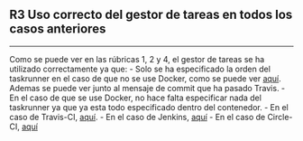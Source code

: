 ## R3 Uso correcto del gestor de tareas en todos los casos anteriores

---

Como se puede ver en las rúbricas 1, 2 y 4, el gestor de tareas se ha utilizado correctamente ya que:
    - Solo se ha especificado la orden del taskrunner en el caso de que no se use Docker, como se puede ver [aquí](https://github.com/rauldpm/InmobilIV/blob/673b1e476373b2f6c44ac3adcc4015f6456c3944/.travis.yml). Ademas se puede ver junto al mensaje de commit que ha pasado Travis.
    - En el caso de que se use Docker, no hace falta especificar nada del taskrunner ya que ya esta todo especificado dentro del contenedor.
        - En el caso de Travis-CI, [aquí](../../../.travis.yml).
        - En el caso de Jenkins, [aquí](../../../Jenkinsfile)
        - En el caso de Circle-CI, [aquí](../../../.circleci/config.yml)